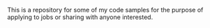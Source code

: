 This is a repository for some of my code samples for the purpose of applying to jobs or sharing with anyone interested.

